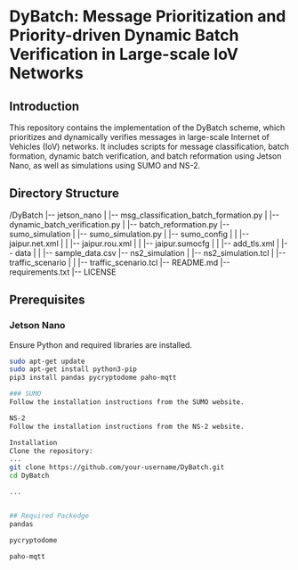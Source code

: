 # DyBatch: Message Prioritization and Priority-driven Dynamic Batch Verification in Large-scale IoV Networks

## Introduction
This repository contains the implementation of the DyBatch scheme, which prioritizes and dynamically verifies messages in large-scale Internet of Vehicles (IoV) networks. It includes scripts for message classification, batch formation, dynamic batch verification, and batch reformation using Jetson Nano, as well as simulations using SUMO and NS-2.

## Directory Structure
/DyBatch
|-- jetson_nano
| |-- msg_classification_batch_formation.py
| |-- dynamic_batch_verification.py
| |-- batch_reformation.py
|-- sumo_simulation
| |-- sumo_simulation.py
| |-- sumo_config
| | |-- jaipur.net.xml
| | |-- jaipur.rou.xml
| | |-- jaipur.sumocfg
| | |-- add_tls.xml
| |-- data
| | |-- sample_data.csv
|-- ns2_simulation
| |-- ns2_simulation.tcl
| |-- traffic_scenario
| | |-- traffic_scenario.tcl
|-- README.md
|-- requirements.txt
|-- LICENSE


## Prerequisites
### Jetson Nano
Ensure Python and required libraries are installed.
```sh
sudo apt-get update
sudo apt-get install python3-pip
pip3 install pandas pycryptodome paho-mqtt

### SUMO
Follow the installation instructions from the SUMO website.

NS-2
Follow the installation instructions from the NS-2 website.

Installation
Clone the repository:
...
git clone https://github.com/your-username/DyBatch.git
cd DyBatch

...


## Required Packedge
pandas

pycryptodome

paho-mqtt
